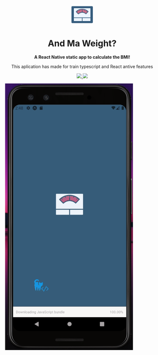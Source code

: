 
<p align="center">
  <img src="assets/logo.png" height="70px">
</p>
<h1 align="center" >
And Ma Weight?
</h1>

<p align="center">
<strong>
A React Native static app to calculate the BMI!
</strong>
</p>

<p align="center">This aplication has made for train typescript and React antive features</a></p>

</p>
<p align="center">

  <a aria-label="Typescript" href="https://github.com/facebook/react/blob/master/CHANGELOG.md#16120-november-14-2019">
    <img src="https://img.shields.io/badge/Typescript-informational?logo=typescript"></img>
  </a>
  <a aria-label="React Version" href="https://github.com/facebook/react-native">
    <img src="https://img.shields.io/badge/expo-3.27.4-informational?logo=expo"></img>
  </a>

</p>

![demo](demo/demo.gif)
